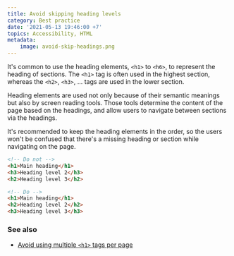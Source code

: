 ```yaml
---
title: Avoid skipping heading levels
category: Best practice
date: '2021-05-13 19:46:00 +7'
topics: Accessibility, HTML
metadata:
    image: avoid-skip-headings.png
---
```


It's common to use the heading elements, `<h1>` to `<h6>`, to represent the heading of sections.
The `<h1>` tag is often used in the highest section, whereas the `<h2>`, `<h3>`, ... tags are used in the lower section.

Heading elements are used not only because of their semantic meanings but also by screen reading tools. Those tools determine the content of the page based on the headings, and allow users to navigate between sections via the headings.

It's recommended to keep the heading elements in the order, so the users won't be confused that there's a missing heading or section while navigating on the page.

```html
<!-- Do not -->
<h1>Main heading</h1>
<h3>Heading level 2</h3>
<h2>Heading level 3</h2>

<!-- Do -->
<h1>Main heading</h1>
<h2>Heading level 2</h2>
<h3>Heading level 3</h3>
```

### See also

-   [Avoid using multiple `<h1>` tags per page](/avoid-using-multiple-h1-tags-per-page.html)
